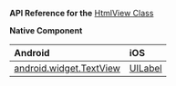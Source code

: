 **API Reference for the** [HtmlView Class](http://docs.nativescript.org/api-reference/modules/_ui_html_view_.html)

**Native Component**

| Android                | iOS      |
|:-----------------------|:---------|
| [android.widget.TextView](http://developer.android.com/reference/android/widget/TextView.html) | [UILabel](https://developer.apple.com/library/ios/documentation/UIKit/Reference/UILabel_Class/) |
